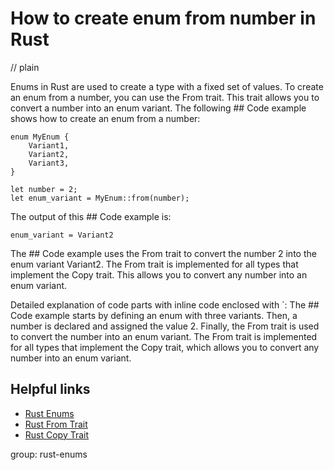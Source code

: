 # How to create enum from number in Rust
// plain

Enums in Rust are used to create a type with a fixed set of values. To create an enum from a number, you can use the From trait. This trait allows you to convert a number into an enum variant. The following ## Code example shows how to create an enum from a number:
```
enum MyEnum {
    Variant1,
    Variant2,
    Variant3,
}

let number = 2;
let enum_variant = MyEnum::from(number);
```

The output of this ## Code example is:
```
enum_variant = Variant2
```

The ## Code example uses the From trait to convert the number 2 into the enum variant Variant2. The From trait is implemented for all types that implement the Copy trait. This allows you to convert any number into an enum variant.

Detailed explanation of code parts with inline code enclosed with `: The ## Code example starts by defining an enum with three variants. Then, a number is declared and assigned the value 2. Finally, the From trait is used to convert the number into an enum variant. The From trait is implemented for all types that implement the Copy trait, which allows you to convert any number into an enum variant.

## Helpful links
- [Rust Enums](https://doc.rust-lang.org/book/ch06-00-enums.html)
- [Rust From Trait](https://doc.rust-lang.org/std/convert/trait.From.html)
- [Rust Copy Trait](https://doc.rust-lang.org/std/marker/trait.Copy.html)

group: rust-enums